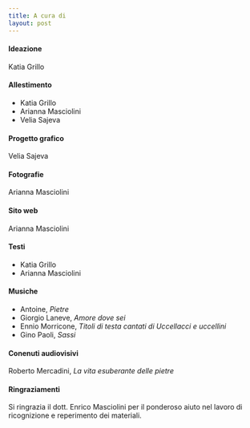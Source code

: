 ```yaml
---
title: A cura di
layout: post
---
```


#### Ideazione
Katia Grillo

#### Allestimento
- Katia Grillo
- Arianna Masciolini
- Velia Sajeva

#### Progetto grafico
Velia Sajeva

#### Fotografie
Arianna Masciolini

#### Sito web
Arianna Masciolini

#### Testi
- Katia Grillo
- Arianna Masciolini

#### Musiche
- Antoine, _Pietre_
- Giorgio Laneve, _Amore dove sei_
- Ennio Morricone, _Titoli di testa cantati di Uccellacci e uccellini_
- Gino Paoli, _Sassi_

#### Conenuti audiovisivi
Roberto Mercadini, _La vita esuberante delle pietre_

#### Ringraziamenti
Si ringrazia il dott. Enrico Masciolini per il ponderoso aiuto nel lavoro di ricognizione e reperimento dei materiali. 